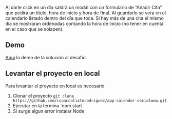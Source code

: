 Al darle click en un día saldrá un modal con un formulario de “Añadir Cita” que pedirá un titulo, hora de inicio y hora de final. Al guardarlo se vera en el calendario listado dentro del día que toca. Si hay más de una cita el mismo día se mostraran ordenadas contando la hora de inicio (no tener en cuenta en el caso que se solapen).

## Demo
[Aqui](https://app-calendar-socialwow.vercel.app/) la demo de la solución al desafio. 

## Levantar el proyecto en local
Para levantar el proyecto en local es necesario

1. Clonar el proyecto `git clone https://github.com/isaaccalixtorodriguez/app-calendar-socialwow.git`
2. Ejecutar en la termina `npm start
3. Si surge algun error instalar Node
